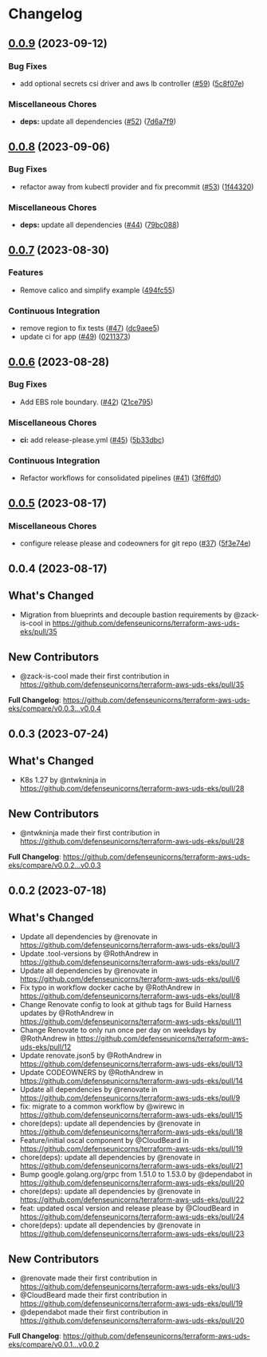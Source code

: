 # Changelog

## [0.0.9](https://github.com/defenseunicorns/terraform-aws-uds-eks/compare/v0.0.8...v0.0.9) (2023-09-12)


### Bug Fixes

* add optional secrets csi driver and aws lb controller ([#59](https://github.com/defenseunicorns/terraform-aws-uds-eks/issues/59)) ([5c8f07e](https://github.com/defenseunicorns/terraform-aws-uds-eks/commit/5c8f07ed26607045503afafff9044dbb4d0991dd))


### Miscellaneous Chores

* **deps:** update all dependencies ([#52](https://github.com/defenseunicorns/terraform-aws-uds-eks/issues/52)) ([7d6a7f9](https://github.com/defenseunicorns/terraform-aws-uds-eks/commit/7d6a7f9d06e68f9b15a11e7d340ce9bd1f0117e3))

## [0.0.8](https://github.com/defenseunicorns/terraform-aws-uds-eks/compare/v0.0.7...v0.0.8) (2023-09-06)


### Bug Fixes

* refactor away from kubectl provider and fix precommit ([#53](https://github.com/defenseunicorns/terraform-aws-uds-eks/issues/53)) ([1f44320](https://github.com/defenseunicorns/terraform-aws-uds-eks/commit/1f44320b73cf50d391914478aff99edb4f0bb64f))


### Miscellaneous Chores

* **deps:** update all dependencies ([#44](https://github.com/defenseunicorns/terraform-aws-uds-eks/issues/44)) ([79bc088](https://github.com/defenseunicorns/terraform-aws-uds-eks/commit/79bc08875be77453293ae3d5008ad73ed1d96229))

## [0.0.7](https://github.com/defenseunicorns/terraform-aws-uds-eks/compare/v0.0.6...v0.0.7) (2023-08-30)


### Features

* Remove calico and simplify example ([494fc55](https://github.com/defenseunicorns/terraform-aws-uds-eks/commit/494fc5535cf1bf3a051428b41f10b68f235ff4d1))


### Continuous Integration

* remove region to fix tests ([#47](https://github.com/defenseunicorns/terraform-aws-uds-eks/issues/47)) ([dc9aee5](https://github.com/defenseunicorns/terraform-aws-uds-eks/commit/dc9aee5d87a8bfdfb575450fcada4971a6c6f21a))
* update ci for app ([#49](https://github.com/defenseunicorns/terraform-aws-uds-eks/issues/49)) ([0211373](https://github.com/defenseunicorns/terraform-aws-uds-eks/commit/0211373c3aab9634f3971a47e1d6fb235e90cca5))

## [0.0.6](https://github.com/defenseunicorns/terraform-aws-uds-eks/compare/v0.0.5...v0.0.6) (2023-08-28)


### Bug Fixes

* Add EBS role boundary. ([#42](https://github.com/defenseunicorns/terraform-aws-uds-eks/issues/42)) ([21ce795](https://github.com/defenseunicorns/terraform-aws-uds-eks/commit/21ce79533cbeaa15b2d74242192159e1fa92a59d))


### Miscellaneous Chores

* **ci:** add release-please.yml ([#45](https://github.com/defenseunicorns/terraform-aws-uds-eks/issues/45)) ([5b33dbc](https://github.com/defenseunicorns/terraform-aws-uds-eks/commit/5b33dbccfe3289e6fee8583dfa076a8aa1d8ec00))


### Continuous Integration

* Refactor workflows for consolidated pipelines ([#41](https://github.com/defenseunicorns/terraform-aws-uds-eks/issues/41)) ([3f6ffd0](https://github.com/defenseunicorns/terraform-aws-uds-eks/commit/3f6ffd0e3545a09273743062a89eaee7c74c1342))

## [0.0.5](https://github.com/defenseunicorns/terraform-aws-uds-eks/compare/v0.0.4...v0.0.5) (2023-08-17)


### Miscellaneous Chores

* configure release please and codeowners for git repo ([#37](https://github.com/defenseunicorns/terraform-aws-uds-eks/issues/37)) ([5f3e74e](https://github.com/defenseunicorns/terraform-aws-uds-eks/commit/5f3e74e72ea7d76004b17f7da79e17e949e6f761))

## 0.0.4 (2023-08-17)

## What's Changed
* Migration from blueprints and decouple bastion requirements by @zack-is-cool in https://github.com/defenseunicorns/terraform-aws-uds-eks/pull/35

## New Contributors
* @zack-is-cool made their first contribution in https://github.com/defenseunicorns/terraform-aws-uds-eks/pull/35

**Full Changelog**: https://github.com/defenseunicorns/terraform-aws-uds-eks/compare/v0.0.3...v0.0.4

## 0.0.3 (2023-07-24)

## What's Changed
* K8s 1.27 by @ntwkninja in https://github.com/defenseunicorns/terraform-aws-uds-eks/pull/28

## New Contributors
* @ntwkninja made their first contribution in https://github.com/defenseunicorns/terraform-aws-uds-eks/pull/28

**Full Changelog**: https://github.com/defenseunicorns/terraform-aws-uds-eks/compare/v0.0.2...v0.0.3

## 0.0.2 (2023-07-18)

## What's Changed
* Update all dependencies by @renovate in https://github.com/defenseunicorns/terraform-aws-uds-eks/pull/3
* Update .tool-versions by @RothAndrew in https://github.com/defenseunicorns/terraform-aws-uds-eks/pull/7
* Update all dependencies by @renovate in https://github.com/defenseunicorns/terraform-aws-uds-eks/pull/6
* Fix typo in workflow docker cache by @RothAndrew in https://github.com/defenseunicorns/terraform-aws-uds-eks/pull/8
* Change Renovate config to look at github tags for Build Harness updates by @RothAndrew in https://github.com/defenseunicorns/terraform-aws-uds-eks/pull/11
* Change Renovate to only run once per day on weekdays by @RothAndrew in https://github.com/defenseunicorns/terraform-aws-uds-eks/pull/12
* Update renovate.json5 by @RothAndrew in https://github.com/defenseunicorns/terraform-aws-uds-eks/pull/13
* Update CODEOWNERS by @RothAndrew in https://github.com/defenseunicorns/terraform-aws-uds-eks/pull/14
* Update all dependencies by @renovate in https://github.com/defenseunicorns/terraform-aws-uds-eks/pull/9
* fix: migrate to a common workflow by @wirewc in https://github.com/defenseunicorns/terraform-aws-uds-eks/pull/15
* chore(deps): update all dependencies by @renovate in https://github.com/defenseunicorns/terraform-aws-uds-eks/pull/18
* Feature/initial oscal component by @CloudBeard in https://github.com/defenseunicorns/terraform-aws-uds-eks/pull/19
* chore(deps): update all dependencies by @renovate in https://github.com/defenseunicorns/terraform-aws-uds-eks/pull/21
* Bump google.golang.org/grpc from 1.51.0 to 1.53.0 by @dependabot in https://github.com/defenseunicorns/terraform-aws-uds-eks/pull/20
* chore(deps): update all dependencies by @renovate in https://github.com/defenseunicorns/terraform-aws-uds-eks/pull/22
* feat: updated oscal version and release please by @CloudBeard in https://github.com/defenseunicorns/terraform-aws-uds-eks/pull/24
* chore(deps): update all dependencies by @renovate in https://github.com/defenseunicorns/terraform-aws-uds-eks/pull/23

## New Contributors
* @renovate made their first contribution in https://github.com/defenseunicorns/terraform-aws-uds-eks/pull/3
* @CloudBeard made their first contribution in https://github.com/defenseunicorns/terraform-aws-uds-eks/pull/19
* @dependabot made their first contribution in https://github.com/defenseunicorns/terraform-aws-uds-eks/pull/20

**Full Changelog**: https://github.com/defenseunicorns/terraform-aws-uds-eks/compare/v0.0.1...v0.0.2
